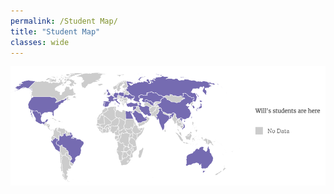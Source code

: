 ```yaml
---
permalink: /Student Map/
title: "Student Map"
classes: wide
---
```

<img src="/assets/images/studentmap.png">

